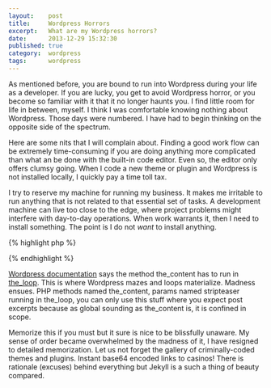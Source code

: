 ```yaml
---
layout:    post
title:     Wordpress Horrors
excerpt:   What are my Wordpress horrors?
date:      2013-12-29 15:32:30
published: true
category:  wordpress
tags:      wordpress
---
```


As mentioned before, you are bound to run into Wordpress during your life as a developer. If you are lucky, you get to avoid Wordpress horror, or you become so familiar with it that it no longer haunts you. I find little room for life in between, myself. I think I was comfortable knowing nothing about Wordpress. Those days were numbered. I have had to begin thinking on the opposite side of the spectrum.

Here are some nits that I will complain about. Finding a good work flow can be extremely time-consuming if you are doing anything more complicated than what an be done with the built-in code editor. Even so, the editor only offers clumsy going. When I code a new theme or plugin and Wordpress is not installed locally, I quickly pay a time toll tax.

I try to reserve my machine for running my business. It makes me irritable to run anything that is not related to that essential set of tasks. A development machine can live too close to the edge, where project problems might interfere with day-to-day operations. When work warrants it, then I need to install something. The point is I do not *want* to install anything.

{% highlight php %}
<?php the_content( $more_link_text, $stripteaser ); ?>
{% endhighlight %}

[Wordpress documentation][codex] says the method the\_content has to run in [the_loop][loop]. This is where Wordpress mazes and loops materialize. Madness ensues. PHP methods named the\_content, params named stripteaser running in the\_loop, you can only use this stuff where you expect post excerpts because as global sounding as the\_content is, it is confined in scope.

Memorize this if you must but it sure is nice to be blissfully unaware. My sense of order became overwhelmed by the madness of it, I have resigned to detailed memorization. Let us not forget the gallery of criminally-coded themes and plugins. Instant base64 encoded links to casinos! There is rationale (excuses) behind everything but Jekyll is a such a thing of beauty compared.

[codex]: http://codex.wordpress.org/the_content
[loop]: http://codex.wordpress.org/The_Loop
